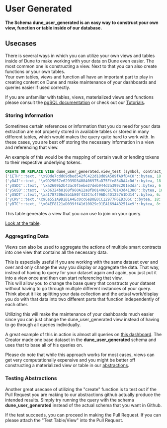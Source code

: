 # User Generated

**The Schema dune\_user\_generated is an easy way to construct your own view, function or table inside of our database.** 

## Usecases

There is several ways in which you can utilize your own views and tables inside of Dune to make working with your data on Dune even easier. The most common one is constructing a view. Next to that you can also create functions or your own tables.   
Your own tables, views and function all have an important part to play in creating content on Dune and make maintenance of your dashboards and queries easier if used correctly.

If you are unfamiliar with tables, views, materialized views and functions please consult the [pgSQL documentation](https://www.postgresqltutorial.com/postgresql-views/) or check out our [Tutorials](../../about/tutorials/).

### Storing Information

Sometimes certain references or information that you do need for your data extraction are not properly stored in available tables or stored in many different tables, which would makes the query quite hard to work with. In these cases, you are best off storing the necessary information in a view and referencing that view.

An example of this would be the mapping of certain vault or lending tokens to their respective underlying tokens.

```sql
CREATE OR REPLACE VIEW dune_user_generated.view_test (symbol, contract_address, decimals, underlying_token_address) AS VALUES
('iETH'::text, '\x9Dde7cdd09dbed542fC422d18d89A589fA9fD4C0'::bytea, 18::numeric, '\xc02aaa39b223fe8d0a0e5c4f27ead9083c756cc2'::bytea),
('yDAI'::text, '\x9D25057e62939D3408406975aD75Ffe834DA4cDd'::bytea, 18::numeric, '\x6B175474E89094C44Da98b954EedeAC495271d0F'::bytea),
('yUSDC'::text, '\xa2609b2b43ac0f5ebe27deb944d2a399c201e3da'::bytea, 6::numeric, '\xA0b86991c6218b36c1d19D4a2e9Eb0cE3606eB48'::bytea),
('ySUSD'::text, '\x36324b8168f960A12a8fD01406C9C78143d41380'::bytea, 18::numeric, '\x57Ab1ec28D129707052df4dF418D58a2D46d5f51'::bytea),
('yUSDT'::text,'\xa1787206d5b1bE0f432C4c4f96Dc4D1257A1Dd14'::bytea, 6::numeric, '\xdAC17F958D2ee523a2206206994597C13D831ec7'::bytea),
('yCRV'::text,'\x9Ce551A9D2B1A4Ec0cc6eB0E0CC12977F6ED306C'::bytea, 18::numeric, '\x6B175474E89094C44Da98b954EedeAC495271d0F'::bytea),
('yBTC'::text, '\x04EF8121aD039ff41d10029c91EA1694432514e9'::bytea, 8::numeric, '\x2260FAC5E5542a773Aa44fBCfeDf7C193bc2C599'::bytea)
```

This table generates a view that you can use to join on your query.

[Look at the table](https://duneanalytics.com/queries/41577).

### Aggregating Data

Views can also be used to aggregate the actions of multiple smart contracts into one view that contains all the necessary data.

This is especially useful if you are working with the same dataset over and over and only change the way you display or aggregate the data. That way, instead of having to query for your dataset again and again, you just put it into a view once and then can start referencing that view.   
This will allow you to change the base query that constructs your dataset without having to go through multiple different instances of your query. Think about it like splitting your data collection and the actual work/display you do with that data into two different parts that function independently of each other. 

Utilizing this will make the maintenance of your dashboards much easier since you can just change the dune\_user\_generated view instead of having to go through all queries individually.

A great example of this in action is almost all queries on [this dashboard](https://duneanalytics.com/keeganead/cryptoart_1). The Creator made one base dataset in the **dune\_user\_generated** schema and uses that to base all of his queries on.

Please do note that while this approach works for most cases, views can get very computationally expensive and you might be better off constructing a materialized view or table in our [abstractions](abstractions.md).

### Testing Abstractions

Another great usecase of utilizing the "create" function is to test out if the Pull Request you are making to our abstractions github actually produce the intended results. Simply try running the query with the schema **dune\_user\_generated** instead of the actual schema that you want in Github.

If the test succeeds, you can proceed in making the Pull Request. If you can please attach the "Test Table/View" into the Pull Request.

